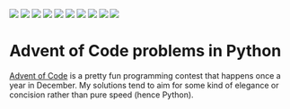 ![](https://img.shields.io/badge/2024%20⭐-45-yellow) ![](https://img.shields.io/badge/2023%20⭐-50-yellow) ![](https://img.shields.io/badge/2022%20⭐-29-yellow) 
![](https://img.shields.io/badge/2021%20⭐-19-yellow) ![](https://img.shields.io/badge/2020%20⭐-34-yellow) ![](https://img.shields.io/badge/2019%20⭐-22-yellow) 
![](https://img.shields.io/badge/2018%20⭐-16-yellow) ![](https://img.shields.io/badge/2017%20⭐-33-yellow) ![](https://img.shields.io/badge/2016%20⭐-28-yellow) 
![](https://img.shields.io/badge/2015%20⭐-44-yellow)
# Advent of Code problems in Python
[Advent of Code](https://adventofcode.com/) is a pretty fun programming contest that happens once a year in December. My solutions tend to aim for some kind of elegance or concision rather than pure speed (hence Python).
